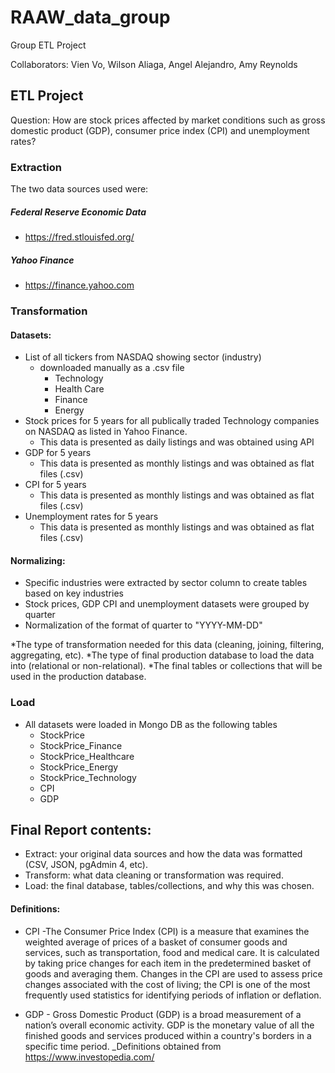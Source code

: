 ﻿# RAAW_data_group
Group ETL Project

Collaborators: Vien Vo, Wilson Aliaga, Angel Alejandro, Amy Reynolds


## ETL Project

Question: How are stock prices affected by market conditions such as gross domestic product (GDP), consumer price index (CPI) and unemployment rates?

### Extraction

The two data sources used were:

##### Federal Reserve Economic Data
  * https://fred.stlouisfed.org/
##### Yahoo Finance
  * https://finance.yahoo.com



### Transformation

#### Datasets:
* List of all tickers from NASDAQ showing sector (industry)
  * downloaded manually as a .csv file
    * Technology
    * Health Care
    * Finance
    * Energy
* Stock prices for 5 years for all publically traded Technology companies on NASDAQ as listed in Yahoo Finance.
  * This data is presented as daily listings and was obtained using API
* GDP for 5 years
  * This data is presented as monthly listings and was obtained as flat files (.csv)
* CPI for 5 years 
  * This data is presented as monthly listings and was obtained as flat files (.csv)
* Unemployment rates for 5 years
  * This data is presented as monthly listings and was obtained as flat files (.csv)

#### Normalizing:
* Specific industries were extracted by sector column to create tables based on key industries 
* Stock prices, GDP CPI and unemployment datasets were grouped by quarter
* Normalization of the format of quarter to "YYYY-MM-DD"

*The type of transformation needed for this data (cleaning, joining, filtering, aggregating, etc).
*The type of final production database to load the data into (relational or non-relational).
*The final tables or collections that will be used in the production database.

### Load
* All datasets were loaded in Mongo DB as the following tables
  * StockPrice
  * StockPrice_Finance
  * StockPrice_Healthcare
  * StockPrice_Energy
  * StockPrice_Technology
  * CPI
  * GDP



## Final Report contents:

* Extract: your original data sources and how the data was formatted (CSV, JSON, pgAdmin 4, etc).
* Transform: what data cleaning or transformation was required.
* Load: the final database, tables/collections, and why this was chosen.


#### Definitions:
* CPI -The Consumer Price Index (CPI) is a measure that examines the weighted average of prices of a basket of consumer goods and services, such as transportation, food and medical care. It is calculated by taking price changes for each item in the predetermined basket of goods and averaging them. Changes in the CPI are used to assess price changes associated with the cost of living; the CPI is one of the most frequently used statistics for identifying periods of inflation or deflation.


* GDP - Gross Domestic Product (GDP) is a broad measurement of a nation’s overall economic activity. GDP is the monetary value of all the finished goods and services produced within a country's borders in a specific time period.
_Definitions obtained from https://www.investopedia.com/
